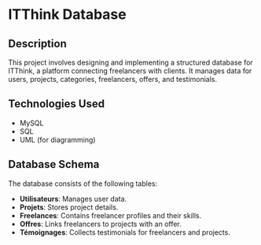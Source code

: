 # ITThink Database

## Description
This project involves designing and implementing a structured database for ITThink, a platform connecting freelancers with clients. It manages data for users, projects, categories, freelancers, offers, and testimonials.

## Technologies Used
- MySQL
- SQL
- UML (for diagramming)

## Database Schema
The database consists of the following tables:
- **Utilisateurs**: Manages user data.
- **Projets**: Stores project details.
- **Freelances**: Contains freelancer profiles and their skills.
- **Offres**: Links freelancers to projects with an offer.
- **Témoignages**: Collects testimonials for freelancers and projects.